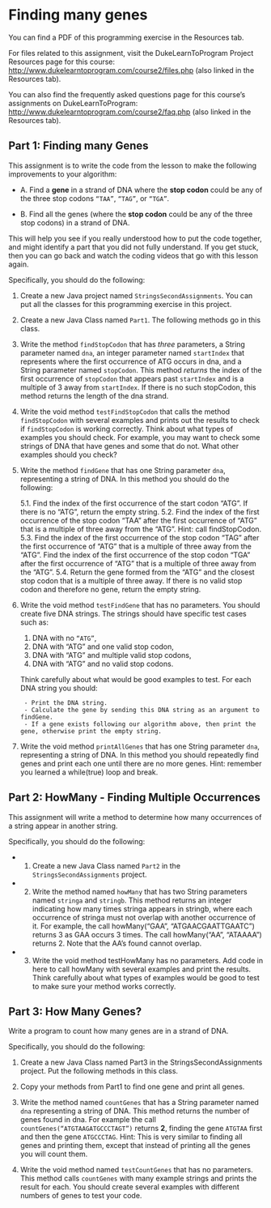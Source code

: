 # Finding many genes

You can find a PDF of this programming exercise in the Resources tab.

For files related to this assignment, visit the DukeLearnToProgram Project Resources page for this course: http://www.dukelearntoprogram.com/course2/files.php (also linked in the Resources tab).

You can also find the frequently asked questions page for this course’s assignments on DukeLearnToProgram: http://www.dukelearntoprogram.com/course2/faq.php (also linked in the Resources tab).

## Part 1: Finding many Genes

This assignment is to write the code from the lesson to make the following improvements to your algorithm:

- A. Find a __gene__ in a strand of DNA where the __stop codon__ could be any of the three stop codons `“TAA”`, `“TAG”`, or `“TGA”`.

- B. Find all the genes (where the __stop codon__ could be any of the three stop codons) in a strand of DNA.

This will help you see if you really understood how to put the code together, and might identify a part that you did not fully understand. If you get stuck, then you can go back and watch the coding videos that go with this lesson again.

Specifically, you should do the following:

1. Create a new Java project named `StringsSecondAssignments`. You can put all the classes for this programming exercise in this project.

2. Create a new Java Class named `Part1`. The following methods go in this class.

3. Write the method `findStopCodon` that has _three_ parameters, a String parameter named `dna`, an integer parameter named `startIndex` that represents where the first occurrence of ATG occurs in dna, and a String parameter named `stopCodon`. This method _returns_ the index of the first occurrence of `stopCodon` that appears past `startIndex` and is a multiple of 3 away from `startIndex`. If there is no such stopCodon, this method returns the length of the dna strand.

4. Write the void method `testFindStopCodon` that calls the method `findStopCodon` with several examples and prints out the results to check if `findStopCodon` is working correctly. Think about what types of examples you should check. For example, you may want to check some strings of DNA that have genes and some that do not. What other examples should you check?

5. Write the method `findGene` that has one String parameter `dna`, representing a string of DNA. In this method you should do the following:

    5.1. Find the index of the first occurrence of the start codon “ATG”. If there is no “ATG”, return the empty string.
    5.2. Find the index of the first occurrence of the stop codon “TAA” after the first occurrence of “ATG” that is a multiple of three away from the “ATG”. Hint: call findStopCodon.
    5.3. Find the index of the first occurrence of the stop codon “TAG” after the first occurrence of “ATG” that is a multiple of three away from the “ATG”. Find the index of the first occurrence of the stop codon “TGA” after the first occurrence of “ATG” that is a multiple of three away from the “ATG”.
    5.4. Return the gene formed from the “ATG” and the closest stop codon that is a multiple of three away. If there is no valid stop codon and therefore no gene, return the empty string.

6. Write the void method `testFindGene` that has no parameters. You should create five DNA strings. The strings should have specific test cases such as:

    1. DNA with no `“ATG”`,
    2. DNA with “ATG” and one valid stop codon,
    3. DNA with “ATG” and multiple valid stop codons,
    4. DNA with “ATG” and no valid stop codons.

    Think carefully about what would be good examples to test. For each DNA string you should:

        - Print the DNA string.
        - Calculate the gene by sending this DNA string as an argument to findGene.
        - If a gene exists following our algorithm above, then print the gene, otherwise print the empty string.

7. Write the void method `printAllGenes` that has one String parameter `dna`, representing a string of DNA. In this method you should repeatedly find genes and print each one until there are no more genes. Hint: remember you learned a while(true) loop and break.

## Part 2: HowMany - Finding Multiple Occurrences

This assignment will write a method to determine how many occurrences of a string appear in another string.

Specifically, you should do the following:

- 1. Create a new Java Class named `Part2` in the `StringsSecondAssignments` project.
- 2. Write the method named `howMany` that has two String parameters named `stringa` and `stringb`. This method returns an integer indicating how many times stringa appears in stringb, where each occurrence of stringa must not overlap with another occurrence of it. For example, the call howMany(“GAA”, “ATGAACGAATTGAATC”) returns 3 as GAA occurs 3 times. The call howMany(“AA”, “ATAAAA”) returns 2. Note that the AA’s found cannot overlap.
- 3. Write the void method testHowMany has no parameters. Add code in here to call howMany with several examples and print the results. Think carefully about what types of examples would be good to test to make sure your method works correctly.

## Part 3: How Many Genes?

Write a program to count how many genes are in a strand of DNA.

Specifically, you should do the following:

1. Create a new Java Class named Part3 in the StringsSecondAssignments project. Put the following methods in this class.

2. Copy your methods from Part1 to find one gene and print all genes.

3. Write the method named `countGenes` that has a String parameter named `dna` representing a string of DNA. This method returns the number of genes found in dna. For example the call `countGenes(“ATGTAAGATGCCCTAGT”)` returns __2__, finding the gene `ATGTAA` first and then the gene `ATGCCCTAG`. Hint: This is very similar to finding all genes and printing them, except that instead of printing all the genes you will count them.

4. Write the void method named `testCountGenes` that has no parameters. This method calls `countGenes` with many example strings and prints the result for each. You should create several examples with different numbers of genes to test your code.
